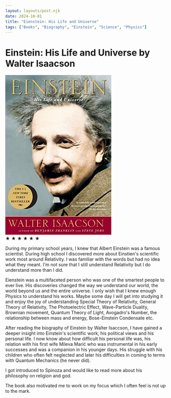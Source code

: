 ```yaml
---
layout: layouts/post.njk
date: 2024-10-01
title: "Eienstein: His Life and Universe"
tags: ["Books", "Biography", "Einstein", "Science", "Physics"]
---
```


# Einstein: His Life and Universe by Walter Isaacson

<img src="../../public/images/covers/einstein-his-life-and-universe.jpg" class="book-in-post-left" alt="Einstein: His Life and Universe">
<div class="book-rating-in-post">
    <span class="star filled">★</span>
    <span class="star filled">★</span>
    <span class="star filled">★</span>
    <span class="star filled">★</span>
    <span class="star filled">★</span>
    <span class="star filled six">★</span>
</div>

During my primary school years, I knew that Albert Einstein was a famous scientist. During high school I discovered more about Einstien's scientific work most around Relativity. I was familiar with the words but had no idea what they meant. I'm not sure that I still understand Relativity but I do understand more than I did. 

Eienstein was a multifaceted person who was one of the smartest people to ever live. His discoveries changed the way we understand our world, the world beyond us and the entire universe. I only wish that I knew enough Physics to understand his works. Maybe some day I will get into studying it and enjoy the joy of understanding  Special Theory of Relativity, General Theory of Relativity,  The Photoelectric Effect, Wave-Particle Duality, Brownian movement, Quantum Theory of Light, Avogadro's Number, the relationship between mass and energy, Bose-Einstein Condensate etc.

After reading the biography of Einstein by Walter Isaccson, I have gained a deeper insight into Einstein's scientific work, his political views and his personal life. I now know about how difficult his personal life was, his relation with his first wife Mileva Marić who was instrumental in his early successes and was a companion in his younger days. His struggle with his children who often felt neglected and later his difficulties in coming to terms with Quantum Mechanics (he never did).

I got introduced to Spinoza and would like to read more about his philosophy on religion and god.

The book also motivated me to work on my focus which I often feel is not up to the mark.
